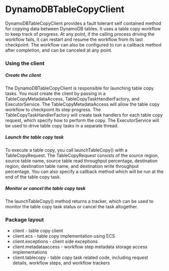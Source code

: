 # DynamoDBTableCopyClient
DynamoDBTableCopyClient provides a fault tolerant self contained method for copying data between DynamoDB tables. It uses a table copy workflow to keep track of progress. At any point, if the calling process driving the workflow fails, it can restart and resume the workflow from its last checkpoint. The workflow can also be configured to run a callback method after completion, and can be canceled at any point.

### Using the client
##### Create the client
The DynamoDBTableCopyClient is responsible for launching table copy tasks. You must create the client by passing in a TableCopyMetadataAccess, TableCopyTaskHandlerFactory, and ExecutorService. The TableCopyMetadataAccess will allow the table copy workflow to checkpoint its step progress. The TableCopyTaskHandlerFactory will create task handlers for each table copy request, which specify how to perform the copy. The ExecutorService will be used to drive table copy tasks in a separate thread. 
##### Launch the table copy task
To execute a table copy, you call launchTableCopy() with a TableCopyRequest. The TableCopyRequest consists of the source region, source table name, source table read throughput percentage, destination region, destination table name, and destination write throughput percentage. You can also specify a callback method which will be run at the end of the table copy task.
##### Monitor or cancel the table copy task
The launchTableCopy() method returns a tracker, which can be used to monitor the table copy task status or cancel the task altogether. 

### Package layout
* client - table copy client
* client.ecs - table copy implementation using ECS
* client.exceptions - client side exceptions
* client.metadataaccess - workflow step metadata storage access implementations
* client.tablecopy - table copy task related code, including request details, workflow steps, and workflow trackers